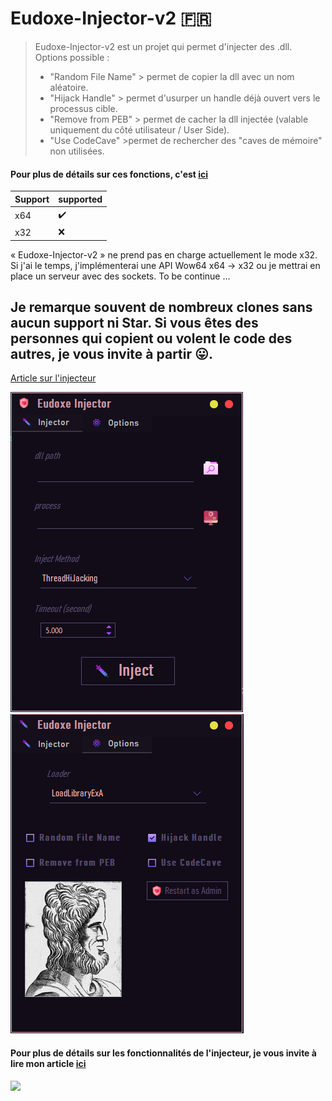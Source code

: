 # Eudoxe-Injector-v2 🇫🇷


>Eudoxe-Injector-v2 est un projet qui permet d'injecter des .dll.
> Options possible :
> * "Random File Name" >  permet de copier la dll avec un nom aléatoire.
> * "Hijack Handle"  > permet d'usurper un handle déjà ouvert vers le processus cible.
> * "Remove from PEB" > permet de cacher la dll injectée (valable uniquement du côté utilisateur / User Side).
> * "Use CodeCave"   >permet de rechercher des "caves de mémoire" non utilisées.

#### Pour plus de détails sur ces fonctions, c'est [ici](https://github.com/Sx-Cheats/NTapi)

| Support  | supported |
| ------------- | ------------- | 
| x64  | ✔️  | 
| x32  | ❌  | 

« Eudoxe-Injector-v2 » ne prend pas en charge actuellement le mode x32. Si j'ai le temps, j'implémenterai une API Wow64 x64 -> x32 ou je mettrai en place un serveur avec des sockets. To be continue ...

## Je remarque souvent de nombreux clones sans aucun support ni Star. Si vous êtes des personnes qui copient ou volent le code des autres, je vous invite à partir 😛.

[Article sur l'injecteur](https://github.com/Sx-Cheats/Injector-Article)

![](https://github.com/Sx-Cheats/Eudoxe-Injector-v2/blob/main/Preview/Preview0.png) ![](https://github.com/Sx-Cheats/Eudoxe-Injector-v2/blob/main/Preview/Preview1.png)

#### Pour plus de détails sur les fonctionnalités de l'injecteur, je vous invite à lire mon article [ici](https://github.com/Sx-Cheats/Injector-Article)


![](https://img.shields.io/static/v1?label=Discord&message=$x-Cheats%232170&color=blue)

